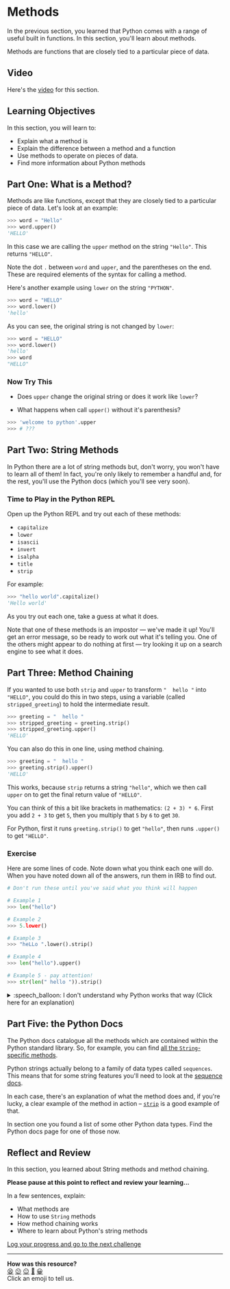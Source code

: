 # Methods

In the previous section, you learned that Python comes with a range of useful
built in functions. In this section, you'll learn about methods.

Methods are functions that are closely tied to a particular piece of data.

## Video

Here's the [video](<!-- OMITTED -->) for this section.

## Learning Objectives

In this section, you will learn to:

* Explain what a method is
* Explain the difference between a method and a function
* Use methods to operate on pieces of data.
* Find more information about Python methods

## Part One: What is a Method?

Methods are like functions, except that they are closely tied to a particular
piece of data. Let's look at an example:

```python
>>> word = "Hello"
>>> word.upper()
'HELLO'
```

In this case we are calling the `upper` method on the string `"Hello"`. This
returns `"HELLO"`.

Note the dot `.` between `word` and `upper`, and the parentheses on the end.
These are required elements of the syntax for calling a method.

Here's another example using `lower` on the string `"PYTHON"`.

```python
>>> word = "HELLO"
>>> word.lower()
'hello'
```

As you can see, the original string is not changed by `lower`:

```python
>>> word = "HELLO"
>>> word.lower()
'hello'
>>> word
"HELLO"
```

### Now Try This

* Does `upper` change the original string or does it work like `lower`?

* What happens when call `upper()` without it's parenthesis?
``` python
>>> 'welcome to python'.upper
>>> # ???
```

## Part Two: String Methods

In Python there are a lot of string methods but, don't worry, you won't have to
learn all of them! In fact, you're only likely to remember a handful and, for
the rest, you'll use the Python docs (which you'll see very soon).

### Time to Play in the Python REPL

Open up the Python REPL and try out each of these methods:

* `capitalize`
* `lower`
* `isascii`
* `invert`
* `isalpha`
* `title`
* `strip` 

For example:

```python
>>> "hello world".capitalize()
'Hello world'
```

As you try out each one, take a guess at what it does.

Note that one of these methods is an impostor — we've made it up! You'll get an
error message, so be ready to work out what it's telling you. One of the others
might appear to do nothing at first — try looking it up on a search engine to
see what it does.

## Part Three: Method Chaining

If you wanted to use both `strip` and `upper` to transform `"  hello "` into
`"HELLO"`, you could do this in two steps, using a variable (called
`stripped_greeting`) to hold the intermediate result.

```python
>>> greeting = "  hello "
>>> stripped_greeting = greeting.strip()
>>> stripped_greeting.upper()
'HELLO'
```

You can also do this in one line, using method chaining.

```python
>>> greeting = "  hello "
>>> greeting.strip().upper()
'HELLO'
```

This works, because `strip` returns a string `"hello"`, which we then call
`upper` on to get the final return value of `"HELLO"`.

You can think of this a bit like brackets in mathematics: `(2 + 3) * 6`. First
you add `2 + 3` to get `5`, then you multiply that `5` by `6` to get `30`. 

For Python, first it runs `greeting.strip()` to get `"hello"`, then runs
`.upper()` to get `"HELLO"`.

### Exercise

Here are some lines of code. Note down what you think each one will do. When you
have noted down all of the answers, run them in IRB to find out.

```python
# Don't run these until you've said what you think will happen

# Example 1
>>> len("hello")

# Example 2
>>> 5.lower()

# Example 3
>>> "heLLo ".lower().strip()

# Example 4
>>> len("hello").upper()

# Example 5 - pay attention!
>>> str(len(" hello ")).strip()
```

<details>
  <summary>:speech_balloon: I don't understand why Python works that way (Click here for an explanation)</summary>

  <hr>
  
  **Example 1:** `len("hello")` returns `5` — an integer representing the number of characters in `"hello"`.

  **Example 2:** `5.lower()` throws an error because `lower` is a string method and cannot be used on an integer.
  
  **Example 3:** `"heLLo ".lower().strip()` returns "hello" because `"heLLo ".lower()` returns the String `"hello "` on which we then call `strip` to remove spaces at the start and end.

  **Example 4:** `len("hello").upper()` throws an error because `len("hello")` returns 5 on which we then call `upper`, a method that can only be called on strings.</div>
  
  **Example 5:** `str(len(" hello ")).strip()` returns `7` because we call the function `len` on `" hello "` making `7`. We then convert this to a string using `str` and finally call `strip` on that string (which doesn't change the string `'7'` because it has no spaces on the beginning or end).

  <hr>
</details>

## Part Five: the Python Docs

The Python docs catalogue all the methods which are contained within the Python
standard library. So, for example, you can find [all the `String`-specific
methods](https://docs.python.org/3/library/stdtypes.html#text-sequence-type-str).

Python strings actually belong to a family of data types called `sequences`.
This means that for some string features you'll need to look at the [sequence
docs](https://docs.python.org/3/library/stdtypes.html#sequence-types-list-tuple-range).

In each case, there's an explanation of what the method does and, if you're
lucky, a clear example of the method in action –
[`strip`](https://docs.python.org/3/library/stdtypes.html#str.strip) is a good
example of that.

In section one you found a list of some other Python data types. Find the
Python docs page for one of those now.

## Reflect and Review

In this section, you learned about String methods and method chaining.

**Please pause at this point to reflect and review your learning...**

In a few sentences, explain:

* What methods are
* How to use `String` methods
* How method chaining works
* Where to learn about Python's string methods


[Log your progress and go to the next challenge](https://makers-event-logger.herokuapp.com/?event=04_methods.md&repository=makersacademy%2Fpython_foundations&redirect=chapter1%2F05_further_string_manipulation.md)

<!-- BEGIN GENERATED SECTION DO NOT EDIT -->

---

**How was this resource?**  
[😫](https://airtable.com/shrUJ3t7KLMqVRFKR?prefill_Repository=makersacademy%2Fpython_foundations&prefill_File=chapter1%2F04_methods.md&prefill_Sentiment=😫) [😕](https://airtable.com/shrUJ3t7KLMqVRFKR?prefill_Repository=makersacademy%2Fpython_foundations&prefill_File=chapter1%2F04_methods.md&prefill_Sentiment=😕) [😐](https://airtable.com/shrUJ3t7KLMqVRFKR?prefill_Repository=makersacademy%2Fpython_foundations&prefill_File=chapter1%2F04_methods.md&prefill_Sentiment=😐) [🙂](https://airtable.com/shrUJ3t7KLMqVRFKR?prefill_Repository=makersacademy%2Fpython_foundations&prefill_File=chapter1%2F04_methods.md&prefill_Sentiment=🙂) [😀](https://airtable.com/shrUJ3t7KLMqVRFKR?prefill_Repository=makersacademy%2Fpython_foundations&prefill_File=chapter1%2F04_methods.md&prefill_Sentiment=😀)  
Click an emoji to tell us.

<!-- END GENERATED SECTION DO NOT EDIT -->
